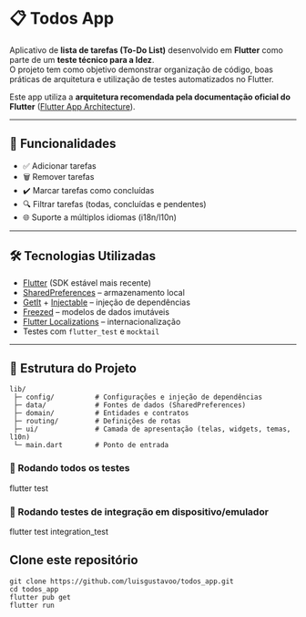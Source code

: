 # 📋 Todos App

Aplicativo de **lista de tarefas (To-Do List)** desenvolvido em **Flutter** como parte de um **teste técnico para a Idez**.  
O projeto tem como objetivo demonstrar organização de código, boas práticas de arquitetura e utilização de testes automatizados no Flutter.  

Este app utiliza a **arquitetura recomendada pela documentação oficial do Flutter** ([Flutter App Architecture](https://docs.flutter.dev/app-architecture)).

---

## 🚀 Funcionalidades

- ✅ Adicionar tarefas  
- 🗑️ Remover tarefas  
- ✔️ Marcar tarefas como concluídas  
- 🔍 Filtrar tarefas (todas, concluídas e pendentes)  
- 🌐 Suporte a múltiplos idiomas (i18n/l10n)  

---

## 🛠️ Tecnologias Utilizadas

- [Flutter](https://flutter.dev/) (SDK estável mais recente)  
- [SharedPreferences](https://pub.dev/packages/shared_preferences) – armazenamento local  
- [GetIt](https://pub.dev/packages/get_it) + [Injectable](https://pub.dev/packages/injectable) – injeção de dependências  
- [Freezed](https://pub.dev/packages/freezed) – modelos de dados imutáveis  
- [Flutter Localizations](https://docs.flutter.dev/development/accessibility-and-localization/internationalization) – internacionalização  
- Testes com `flutter_test` e `mocktail`  

---

## 📂 Estrutura do Projeto

```text
lib/
 ├─ config/          # Configurações e injeção de dependências
 ├─ data/            # Fontes de dados (SharedPreferences)
 ├─ domain/          # Entidades e contratos
 ├─ routing/         # Definições de rotas
 ├─ ui/              # Camada de apresentação (telas, widgets, temas, l10n)
 └─ main.dart        # Ponto de entrada
```

### 🧪 Rodando todos os testes
flutter test

### 🧪 Rodando testes de integração em dispositivo/emulador
flutter test integration_test

## Clone este repositório
```text
git clone https://github.com/luisgustavoo/todos_app.git
cd todos_app
flutter pub get
flutter run
```